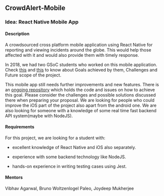 ## CrowdAlert-Mobile

### Idea: React Native Mobile App

#### Description

A crowdsourced cross platform mobile application using React Native for reporting and viewing incidents around the globe. This would help those affected with it and would also provide them with timely response.

In 2018, we had two GSoC students who worked on this mobile application. Check [this](https://gitlab.com/aossie/CrowdAlert-Mobile/blob/master/doc/GSoC/2018/Vibhav_Agarwal.md) and [this](https://gitlab.com/aossie/CrowdAlert-Mobile/blob/master/doc/GSoC/2018/RishabhMaheshwaryGsoc.md) to know about Goals achieved by them, Challenges and Future scope of the project.

This mobile app still needs further improvements and new features. There is an [ongoing repository](https://gitlab.com/aossie/CrowdAlert-Mobile) which holds the code and issues on how to achieve this goal. Please consider the challenges and possible solutions discussed there when preparing your proposal. We are looking for people who could improve the iOS part of the project also apart from the android one. We are also looking for someone with a knowledge of some real time fast backend API system(maybe with NodeJS).

#### Requirements

For this project, we are looking for a student with:

- excellent knowledge of React Native and iOS also separately.

- experience with some backend technology like NodeJS.

- hands-on experience in writing testing cases using Jest.


#### Mentors

Vibhav Agarwal, Bruno Woltzenlogel Paleo, Joydeep Mukherjee